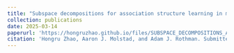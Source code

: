 ```yaml
---
title: "Subspace decompositions for association structure learning in multivariate categorical response regression"
collection: publications
date: 2025-03-14
paperurl: 'https://hongruzhao.github.io/files/SUBSPACE_DECOMPOSITIONS_AOS_manuscript-combined_JRSSb.pdf'
citation: 'Hongru Zhao, Aaron J. Molstad, and Adam J. Rothman. Submitted, Journal of the Royal Statistical Society Series B (2025)'
---
```

